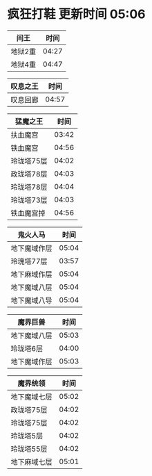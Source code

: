 # 疯狂打鞋 更新时间 05:06

| 间王   | 时间    |
|--------|-------|
| 地狱2重 | 04:27 |
| 地狱4重 | 04:47 |

| 叹息之王   | 时间    |
|--------|-------|
| 叹息回廊 | 04:57 |

| 猛魔之王   | 时间    |
|--------|-------|
| 扶血魔宫 | 03:42 |
| 铁血魔宫 | 04:56 |
| 玲珑塔75层 | 04:02 |
| 政珑塔78层 | 04:03 |
| 玲珑塔78层 | 04:04 |
| 玲珑塔73层 | 04:03 |
| 铁血魔宫掉 | 04:56 |

| 鬼火人马   | 时间    |
|--------|-------|
| 地下魔域作层 | 05:04 |
| 玲瑰塔77层 | 03:57 |
| 地下麻域作层 | 05:04 |
| 地下魔域八层 | 05:04 |
| 地下魔域八导 | 05:04 |

| 魔界巨兽   | 时间    |
|--------|-------|
| 地下魔域八层 | 05:03 |
| 玲珑塔6层 | 04:00 |
| 地下魔域作层 | 05:03 |

| 魔界统领   | 时间    |
|--------|-------|
| 地下魔域七层 | 05:02 |
| 政珑塔75层 | 04:02 |
| 玲珑塔75层 | 04:02 |
| 玲珑塔5层 | 04:02 |
| 玲珑塔55层 | 04:02 |
| 地下麻域七层 | 05:01 |